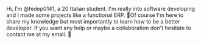 Hi, I’m @fedep0141, a 20 Italian student. I'm really into software developing and I made some projects like a functional ERP.
🔮Of course I'm here to share my knowledge but most importantly to learn how to be a better developer.
If you want any help or maybe a collaboration don't hesitate to contact me at my email. 📧

<!---
fedep0141/fedep0141 is a ✨ special ✨ repository because its `README.md` (this file) appears on your GitHub profile.
You can click the Preview link to take a look at your changes.
--->
